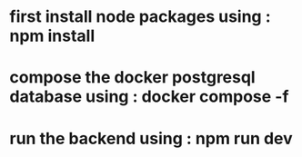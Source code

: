 

# first install node packages using : npm install
# compose the docker postgresql database using : docker compose -f
# run the backend using : npm run dev
